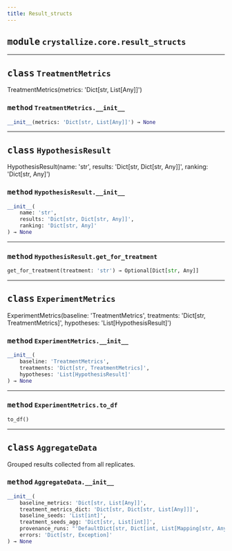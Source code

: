 ```yaml
---
title: Result_structs
---
```



## <kbd>module</kbd> `crystallize.core.result_structs`






---

## <kbd>class</kbd> `TreatmentMetrics`
TreatmentMetrics(metrics: 'Dict[str, List[Any]]') 

### <kbd>method</kbd> `TreatmentMetrics.__init__`

```python
__init__(metrics: 'Dict[str, List[Any]]') → None
```









---

## <kbd>class</kbd> `HypothesisResult`
HypothesisResult(name: 'str', results: 'Dict[str, Dict[str, Any]]', ranking: 'Dict[str, Any]') 

### <kbd>method</kbd> `HypothesisResult.__init__`

```python
__init__(
    name: 'str',
    results: 'Dict[str, Dict[str, Any]]',
    ranking: 'Dict[str, Any]'
) → None
```








---

### <kbd>method</kbd> `HypothesisResult.get_for_treatment`

```python
get_for_treatment(treatment: 'str') → Optional[Dict[str, Any]]
```






---

## <kbd>class</kbd> `ExperimentMetrics`
ExperimentMetrics(baseline: 'TreatmentMetrics', treatments: 'Dict[str, TreatmentMetrics]', hypotheses: 'List[HypothesisResult]') 

### <kbd>method</kbd> `ExperimentMetrics.__init__`

```python
__init__(
    baseline: 'TreatmentMetrics',
    treatments: 'Dict[str, TreatmentMetrics]',
    hypotheses: 'List[HypothesisResult]'
) → None
```








---

### <kbd>method</kbd> `ExperimentMetrics.to_df`

```python
to_df()
```






---

## <kbd>class</kbd> `AggregateData`
Grouped results collected from all replicates. 

### <kbd>method</kbd> `AggregateData.__init__`

```python
__init__(
    baseline_metrics: 'Dict[str, List[Any]]',
    treatment_metrics_dict: 'Dict[str, Dict[str, List[Any]]]',
    baseline_seeds: 'List[int]',
    treatment_seeds_agg: 'Dict[str, List[int]]',
    provenance_runs: "'DefaultDict[str, Dict[int, List[Mapping[str, Any]]]]'",
    errors: 'Dict[str, Exception]'
) → None
```









